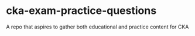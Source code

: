 # cka-exam-practice-questions
A repo that aspires to gather both educational and practice content for CKA
